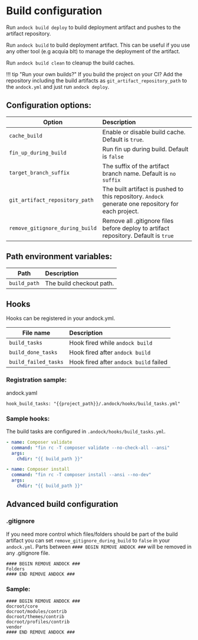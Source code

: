 # Build configuration 



Run `andock build deploy` to build deployment artifact and pushes to the artifact repository.

Run `andock build` to build deployment artifact. This can be useful if you use any other tool (e.g acquia blt) to manage the deployment of the artifact.
 
Run `andock build clean` to cleanup the build caches. 
 
!!! tip "Run your own builds?"
    If you build the project on your CI? Add the repository including the build artifacts as `git_artifact_repository_path` to the `andock.yml` and just run `andock deploy`.

## Configuration options:

| Option                     | Description |
|----------------------------|:------------|
| `cache_build`            | Enable or disable build cache. Default is `true`.
| `fin_up_during_build`            | Run fin up during build. Default is `false`
| `target_branch_suffix`            | The suffix of the artifact branch name. Default is `no suffix`
| `git_artifact_repository_path`            | The built artifact is pushed to this repository. `Andock` generate one repository for each project.
| `remove_gitignore_during_build`            | Remove all .gitignore files before deploy to artifact repository. Default is `true`

 

## Path environment variables:

| Path                     | Description |
|----------------------------|:------------|
| `build_path`            | The build checkout path.

## Hooks

Hooks can be registered in your andock.yml. 

| File name                  | Description |
|----------------------------|:------------|
| `build_tasks`     | Hook fired while `andock build` |
| `build_done_tasks`     | Hook fired after `andock build`|
| `build_failed_tasks`     | Hook fired after `andock build` failed|

### Registration sample:
andock.yaml
```
hook_build_tasks: "{{project_path}}/.andock/hooks/build_tasks.yml"
```

### Sample hooks:
The build tasks are configured in `.andock/hooks/build_tasks.yml`. 
```yaml
- name: Composer validate
  command: "fin rc -T composer validate --no-check-all --ansi"
  args:
    chdir: "{{ build_path }}"

- name: Composer install
  command: "fin rc -T composer install --ansi --no-dev"
  args:
    chdir: "{{ build_path }}"

```

## Advanced build configuration

### .gitignore
If you need more control which files/folders should be part of the build artifact you can set `remove_gitignore_during_build` to `false` in your `andock.yml`.
Parts between `#### BEGIN REMOVE ANDOCK ###` will be removed in any .gitignore file.
```
#### BEGIN REMOVE ANDOCK ###
Folders  
#### END REMOVE ANDOCK ###
```
### Sample:
```
#### BEGIN REMOVE ANDOCK ###
docroot/core
docroot/modules/contrib
docroot/themes/contrib
docroot/profiles/contrib
vendor
#### END REMOVE ANDOCK ###
```

